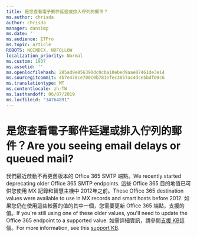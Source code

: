 ```yaml
---
title: 是您查看電子郵件延遲或排入佇列的郵件？
ms.author: chrisda
author: chrisda
manager: dansimp
ms.date: ''
ms.audience: ITPro
ms.topic: article
ROBOTS: NOINDEX, NOFOLLOW
localization_priority: Normal
ms.custom: 1937
ms.assetid: ''
ms.openlocfilehash: 285ad9e856390dc0cba10ebed9aae07461de3e14
ms.sourcegitcommit: 4b7e478ce700c0b781efec3857ac4dce5bdf00c6
ms.translationtype: MT
ms.contentlocale: zh-TW
ms.lasthandoff: 06/07/2019
ms.locfileid: "34764891"
---
```

# <a name="are-you-seeing-email-delays-or-queued-mail"></a><span data-ttu-id="48d56-102">是您查看電子郵件延遲或排入佇列的郵件？</span><span class="sxs-lookup"><span data-stu-id="48d56-102">Are you seeing email delays or queued mail?</span></span>

<span data-ttu-id="48d56-103">我們最近啟動不再更舊版本的 Office 365 SMTP 端點。</span><span class="sxs-lookup"><span data-stu-id="48d56-103">We recently started deprecating older Office 365 SMTP endpoints.</span></span> <span data-ttu-id="48d56-104">這些 Office 365 目的地值已可供您使用 MX 記錄和智慧主機中 2012年之前。</span><span class="sxs-lookup"><span data-stu-id="48d56-104">These Office 365 destination values were available to use in MX records and smart hosts before 2012.</span></span> <span data-ttu-id="48d56-105">如果您仍在使用這些較舊的值的其中一個，您需要更新 Office 365 端點，支援的值。</span><span class="sxs-lookup"><span data-stu-id="48d56-105">If you're still using one of these older values, you'll need to update the Office 365 endpoint to a supported value.</span></span> <span data-ttu-id="48d56-106">如需詳細資訊，請參閱[支援 KB](https://support.microsoft.com/help/4057301/attr35-response-code-when-mail-is-sent-to-eop-exo)這個。</span><span class="sxs-lookup"><span data-stu-id="48d56-106">For more information, see this [support KB](https://support.microsoft.com/help/4057301/attr35-response-code-when-mail-is-sent-to-eop-exo).</span></span>
